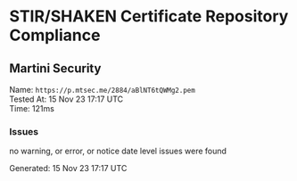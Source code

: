 # STIR/SHAKEN Certificate Repository Compliance

## Martini Security

Name: `https://p.mtsec.me/2884/aBlNT6tQWMg2.pem`\
Tested At: 15 Nov 23 17:17 UTC\
Time: 121ms

### Issues

no warning, or error, or notice date level issues were found

Generated: 15 Nov 23 17:17 UTC